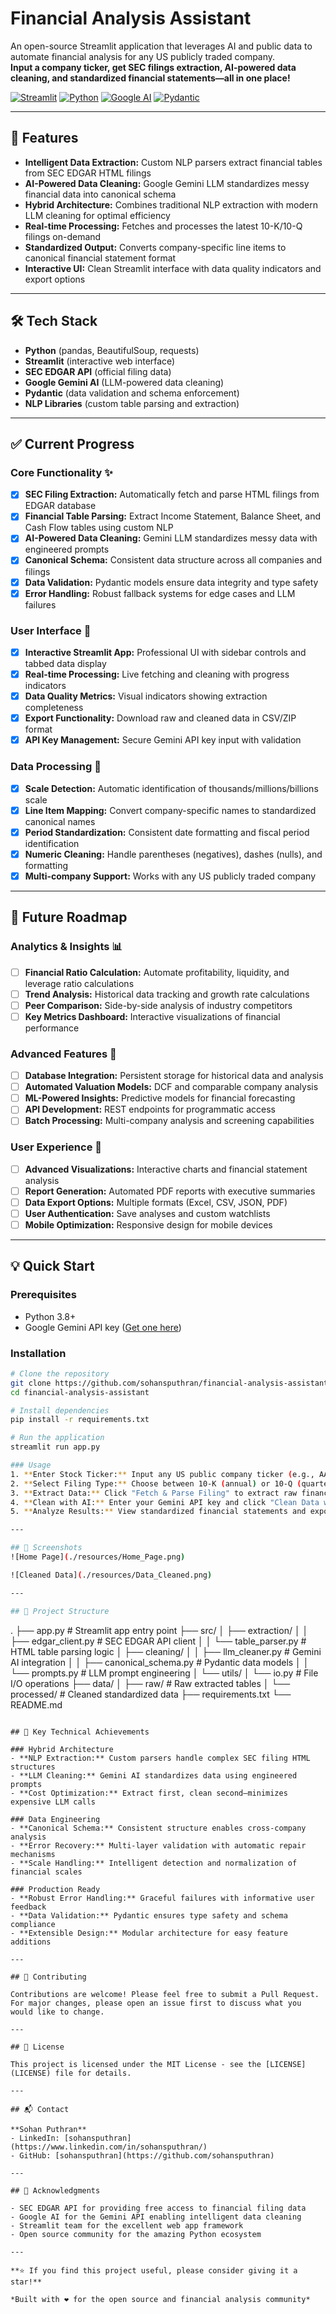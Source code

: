 # Financial Analysis Assistant

An open-source Streamlit application that leverages AI and public data to automate financial analysis for any US publicly traded company.  
**Input a company ticker, get SEC filings extraction, AI-powered data cleaning, and standardized financial statements—all in one place!**

[![Streamlit](https://img.shields.io/badge/Streamlit-FF4B4B?style=for-the-badge&logo=streamlit&logoColor=white)](https://streamlit.io/)
[![Python](https://img.shields.io/badge/Python-3776AB?style=for-the-badge&logo=python&logoColor=white)](https://python.org/)
[![Google AI](https://img.shields.io/badge/Google%20AI-4285F4?style=for-the-badge&logo=google&logoColor=white)](https://ai.google.dev/)
[![Pydantic](https://img.shields.io/badge/Pydantic-E92063?style=for-the-badge&logo=pydantic&logoColor=white)](https://pydantic.dev/)

---

## 🚀 Features

- **Intelligent Data Extraction:** Custom NLP parsers extract financial tables from SEC EDGAR HTML filings
- **AI-Powered Data Cleaning:** Google Gemini LLM standardizes messy financial data into canonical schema
- **Hybrid Architecture:** Combines traditional NLP extraction with modern LLM cleaning for optimal efficiency
- **Real-time Processing:** Fetches and processes the latest 10-K/10-Q filings on-demand
- **Standardized Output:** Converts company-specific line items to canonical financial statement format
- **Interactive UI:** Clean Streamlit interface with data quality indicators and export options

---

## 🛠️ Tech Stack

- **Python** (pandas, BeautifulSoup, requests)
- **Streamlit** (interactive web interface)
- **SEC EDGAR API** (official filing data)
- **Google Gemini AI** (LLM-powered data cleaning)
- **Pydantic** (data validation and schema enforcement)
- **NLP Libraries** (custom table parsing and extraction)

---

## ✅ Current Progress

### Core Functionality ✨
- [x] **SEC Filing Extraction:** Automatically fetch and parse HTML filings from EDGAR database
- [x] **Financial Table Parsing:** Extract Income Statement, Balance Sheet, and Cash Flow tables using custom NLP
- [x] **AI-Powered Data Cleaning:** Gemini LLM standardizes messy data with engineered prompts
- [x] **Canonical Schema:** Consistent data structure across all companies and filings
- [x] **Data Validation:** Pydantic models ensure data integrity and type safety
- [x] **Error Handling:** Robust fallback systems for edge cases and LLM failures

### User Interface 🎨
- [x] **Interactive Streamlit App:** Professional UI with sidebar controls and tabbed data display
- [x] **Real-time Processing:** Live fetching and cleaning with progress indicators
- [x] **Data Quality Metrics:** Visual indicators showing extraction completeness
- [x] **Export Functionality:** Download raw and cleaned data in CSV/ZIP format
- [x] **API Key Management:** Secure Gemini API key input with validation

### Data Processing 🔧
- [x] **Scale Detection:** Automatic identification of thousands/millions/billions scale
- [x] **Line Item Mapping:** Convert company-specific names to standardized canonical names
- [x] **Period Standardization:** Consistent date formatting and fiscal period identification
- [x] **Numeric Cleaning:** Handle parentheses (negatives), dashes (nulls), and formatting
- [x] **Multi-company Support:** Works with any US publicly traded company

---

## 🔮 Future Roadmap

### Analytics & Insights 📊
- [ ] **Financial Ratio Calculation:** Automate profitability, liquidity, and leverage ratio calculations
- [ ] **Trend Analysis:** Historical data tracking and growth rate calculations
- [ ] **Peer Comparison:** Side-by-side analysis of industry competitors
- [ ] **Key Metrics Dashboard:** Interactive visualizations of financial performance

### Advanced Features 🚀
- [ ] **Database Integration:** Persistent storage for historical data and analysis
- [ ] **Automated Valuation Models:** DCF and comparable company analysis
- [ ] **ML-Powered Insights:** Predictive models for financial forecasting
- [ ] **API Development:** REST endpoints for programmatic access
- [ ] **Batch Processing:** Multi-company analysis and screening capabilities

### User Experience 💫
- [ ] **Advanced Visualizations:** Interactive charts and financial statement analysis
- [ ] **Report Generation:** Automated PDF reports with executive summaries
- [ ] **Data Export Options:** Multiple formats (Excel, CSV, JSON, PDF)
- [ ] **User Authentication:** Save analyses and custom watchlists
- [ ] **Mobile Optimization:** Responsive design for mobile devices

---

## 💡 Quick Start

### Prerequisites
- Python 3.8+
- Google Gemini API key ([Get one here](https://makersuite.google.com/app/apikey))

### Installation
```bash
# Clone the repository
git clone https://github.com/sohansputhran/financial-analysis-assistant.git
cd financial-analysis-assistant

# Install dependencies
pip install -r requirements.txt

# Run the application
streamlit run app.py

### Usage
1. **Enter Stock Ticker:** Input any US public company ticker (e.g., AAPL, MSFT, GOOGL)
2. **Select Filing Type:** Choose between 10-K (annual) or 10-Q (quarterly) reports
3. **Extract Data:** Click "Fetch & Parse Filing" to extract raw financial tables
4. **Clean with AI:** Enter your Gemini API key and click "Clean Data with LLM"
5. **Analyze Results:** View standardized financial statements and export data

---

## 📸 Screenshots
![Home Page](./resources/Home_Page.png)

![Cleaned Data](./resources/Data_Cleaned.png)

---

## 📁 Project Structure
```
.
├── app.py                           # Streamlit app entry point
├── src/
│   ├── extraction/
│   │   ├── edgar_client.py          # SEC EDGAR API client
│   │   └── table_parser.py          # HTML table parsing logic
│   ├── cleaning/
│   │   ├── llm_cleaner.py           # Gemini AI integration
│   │   ├── canonical_schema.py      # Pydantic data models
│   │   └── prompts.py               # LLM prompt engineering
│   └── utils/
│       └── io.py                    # File I/O operations
├── data/
│   ├── raw/                         # Raw extracted tables
│   └── processed/                   # Cleaned standardized data
├── requirements.txt
└── README.md
```

## 🎯 Key Technical Achievements

### Hybrid Architecture
- **NLP Extraction:** Custom parsers handle complex SEC filing HTML structures
- **LLM Cleaning:** Gemini AI standardizes data using engineered prompts
- **Cost Optimization:** Extract first, clean second—minimizes expensive LLM calls

### Data Engineering
- **Canonical Schema:** Consistent structure enables cross-company analysis
- **Error Recovery:** Multi-layer validation with automatic repair mechanisms
- **Scale Handling:** Intelligent detection and normalization of financial scales

### Production Ready
- **Robust Error Handling:** Graceful failures with informative user feedback
- **Data Validation:** Pydantic ensures type safety and schema compliance
- **Extensible Design:** Modular architecture for easy feature additions

---

## 🤝 Contributing

Contributions are welcome! Please feel free to submit a Pull Request. For major changes, please open an issue first to discuss what you would like to change.

---

## 📄 License

This project is licensed under the MIT License - see the [LICENSE](LICENSE) file for details.

---

## 📬 Contact

**Sohan Puthran**  
- LinkedIn: [sohansputhran](https://www.linkedin.com/in/sohansputhran/)
- GitHub: [sohansputhran](https://github.com/sohansputhran)

---

## 🙏 Acknowledgments

- SEC EDGAR API for providing free access to financial filing data
- Google AI for the Gemini API enabling intelligent data cleaning
- Streamlit team for the excellent web app framework
- Open source community for the amazing Python ecosystem

---

**⭐️ If you find this project useful, please consider giving it a star!**

*Built with ❤️ for the open source and financial analysis community*
